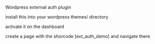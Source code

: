 Wordpress external auth plugin


install this into your wordpress themes/ directory

activate it on the dashboard

create a page with the shorcode [ext_auth_demo] and navigate there


